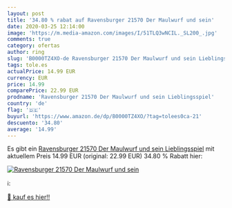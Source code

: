 ```yaml
---
layout: post
title: '34.80 % rabat auf Ravensburger 21570 Der Maulwurf und sein'
date: 2020-03-25 12:14:00
image: 'https://m.media-amazon.com/images/I/51TLQ3wNCIL._SL200_.jpg'
comments: true
category: ofertas
author: ring
slug: 'B0000TZ4XO-de Ravensburger 21570 Der Maulwurf und sein Lieblingsspiel'
tags: tole.es
actualPrice: 14.99 EUR
currency: EUR
price: 14.99
comparePrice: 22.99 EUR
prodname: 'Ravensburger 21570 Der Maulwurf und sein Lieblingsspiel'
country: 'de'
flag: '🇩🇪'
buyurl: 'https://www.amazon.de/dp/B0000TZ4XO/?tag=tolees0ca-21'
descuento: '34.80'
average: '14.99'
---
```


Es gibt ein [Ravensburger 21570 Der Maulwurf und sein Lieblingsspiel](https://www.amazon.de/dp/B0000TZ4XO/?tag=tolees0ca-21) mit aktuellem Preis 14.99 EUR (original: 22.99 EUR) 34.80 % Rabatt hier:

[![Ravensburger 21570 Der Maulwurf und sein](https://m.media-amazon.com/images/I/51TLQ3wNCIL._SL200_.jpg)](https://www.amazon.de/dp/B0000TZ4XO/?tag=tolees0ca-21)

ℹ️:


[🛒 kauf es hier!!](https://www.amazon.de/dp/B0000TZ4XO/?tag=tolees0ca-21)
